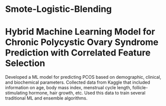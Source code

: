 # Smote-Logistic-Blending
# Hybrid Machine Learning Model for Chronic Polycystic Ovary Syndrome Prediction with Correlated Feature Selection 
Developed a ML model for predicting PCOS based on demographic, clinical, and biochemical parameters.
Collected data from Kaggle that included information on age, body mass index, menstrual cycle length, follicle-stimulating hormone, hair growth, etc.
Used this data to train several traditional ML and ensemble algorithms.

